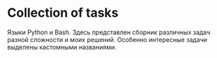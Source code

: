 # Collection of tasks

Языки Python и Bash.
Здесь представлен сборник различных задач разной сложности и моих решений.
Особенно интересные задачи выделены кастомными названиями.
